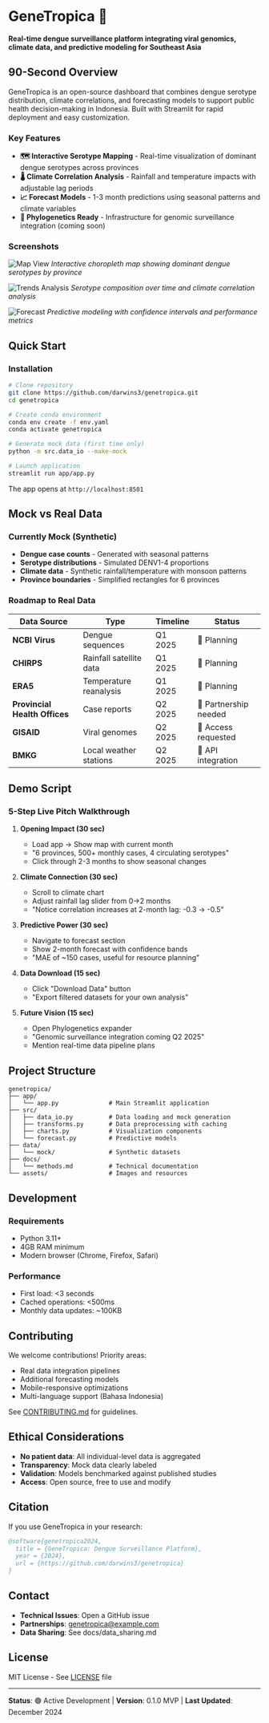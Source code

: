 # GeneTropica 🦟

**Real-time dengue surveillance platform integrating viral genomics, climate data, and predictive modeling for Southeast Asia**

## 90-Second Overview

GeneTropica is an open-source dashboard that combines dengue serotype distribution, climate correlations, and forecasting models to support public health decision-making in Indonesia. Built with Streamlit for rapid deployment and easy customization.

### Key Features

- **🗺️ Interactive Serotype Mapping** - Real-time visualization of dominant dengue serotypes across provinces
- **🌡️ Climate Correlation Analysis** - Rainfall and temperature impacts with adjustable lag periods  
- **📈 Forecast Models** - 1-3 month predictions using seasonal patterns and climate variables
- **🧬 Phylogenetics Ready** - Infrastructure for genomic surveillance integration (coming soon)

### Screenshots

![Map View](docs/screenshots/map_view.png)
*Interactive choropleth map showing dominant dengue serotypes by province*

![Trends Analysis](docs/screenshots/trends_view.png)
*Serotype composition over time and climate correlation analysis*

![Forecast](docs/screenshots/forecast_view.png)
*Predictive modeling with confidence intervals and performance metrics*

## Quick Start

### Installation

```bash
# Clone repository
git clone https://github.com/darwins3/genetropica.git
cd genetropica

# Create conda environment
conda env create -f env.yaml
conda activate genetropica

# Generate mock data (first time only)
python -m src.data_io --make-mock

# Launch application
streamlit run app/app.py
```

The app opens at `http://localhost:8501`

## Mock vs Real Data

### Currently Mock (Synthetic)
- **Dengue case counts** - Generated with seasonal patterns
- **Serotype distributions** - Simulated DENV1-4 proportions
- **Climate data** - Synthetic rainfall/temperature with monsoon patterns
- **Province boundaries** - Simplified rectangles for 6 provinces

### Roadmap to Real Data

| Data Source | Type | Timeline | Status |
|------------|------|----------|--------|
| **NCBI Virus** | Dengue sequences | Q1 2025 | 🔄 Planning |
| **CHIRPS** | Rainfall satellite data | Q1 2025 | 🔄 Planning |
| **ERA5** | Temperature reanalysis | Q1 2025 | 🔄 Planning |
| **Provincial Health Offices** | Case reports | Q2 2025 | 📝 Partnership needed |
| **GISAID** | Viral genomes | Q2 2025 | 📝 Access requested |
| **BMKG** | Local weather stations | Q2 2025 | 📝 API integration |

## Demo Script

### 5-Step Live Pitch Walkthrough

1. **Opening Impact (30 sec)**
   - Load app → Show map with current month
   - "6 provinces, 500+ monthly cases, 4 circulating serotypes"
   - Click through 2-3 months to show seasonal changes

2. **Climate Connection (30 sec)**
   - Scroll to climate chart
   - Adjust rainfall lag slider from 0→2 months
   - "Notice correlation increases at 2-month lag: -0.3 → -0.5"

3. **Predictive Power (30 sec)**
   - Navigate to forecast section
   - Show 2-month forecast with confidence bands
   - "MAE of ~150 cases, useful for resource planning"

4. **Data Download (15 sec)**
   - Click "Download Data" button
   - "Export filtered datasets for your own analysis"

5. **Future Vision (15 sec)**
   - Open Phylogenetics expander
   - "Genomic surveillance integration coming Q2 2025"
   - Mention real-time data pipeline plans

## Project Structure

```
genetropica/
├── app/
│   └── app.py              # Main Streamlit application
├── src/
│   ├── data_io.py          # Data loading and mock generation
│   ├── transforms.py       # Data preprocessing with caching
│   ├── charts.py           # Visualization components
│   └── forecast.py         # Predictive models
├── data/
│   └── mock/               # Synthetic datasets
├── docs/
│   └── methods.md          # Technical documentation
└── assets/                 # Images and resources
```

## Development

### Requirements
- Python 3.11+
- 4GB RAM minimum
- Modern browser (Chrome, Firefox, Safari)

### Performance
- First load: <3 seconds
- Cached operations: <500ms
- Monthly data updates: ~100KB

## Contributing

We welcome contributions! Priority areas:
- Real data integration pipelines
- Additional forecasting models
- Mobile-responsive optimizations
- Multi-language support (Bahasa Indonesia)

See [CONTRIBUTING.md](CONTRIBUTING.md) for guidelines.

## Ethical Considerations

- **No patient data**: All individual-level data is aggregated
- **Transparency**: Mock data clearly labeled
- **Validation**: Models benchmarked against published studies
- **Access**: Open source, free to use and modify

## Citation

If you use GeneTropica in your research:

```bibtex
@software{genetropica2024,
  title = {GeneTropica: Dengue Surveillance Platform},
  year = {2024},
  url = {https://github.com/darwins3/genetropica}
}
```

## Contact

- **Technical Issues**: Open a GitHub issue
- **Partnerships**: genetropica@example.com
- **Data Sharing**: See docs/data_sharing.md

## License

MIT License - See [LICENSE](LICENSE) file

---

**Status**: 🟢 Active Development | **Version**: 0.1.0 MVP | **Last Updated**: December 2024